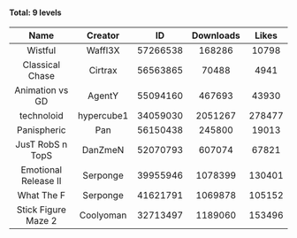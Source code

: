 #### Total: 9 levels

| Name | Creator | ID | Downloads | Likes |
|:---:|:---:|:---:|:---:|:---:|
| Wistful | Waffl3X | 57266538 | 168286 | 10798
| Classical Chase | Cirtrax | 56563865 | 70488 | 4941
| Animation vs GD | AgentY | 55094160 | 467693 | 43930
| technoloid | hypercube1 | 34059030 | 2051267 | 278477
| Panispheric | Pan | 56150438 | 245800 | 19013
| JusT RobS n TopS | DanZmeN | 52070793 | 607074 | 67821
| Emotional Release II | Serponge | 39955946 | 1078399 | 130401
| What The F | Serponge | 41621791 | 1069878 | 105152
| Stick Figure Maze 2 | Coolyoman | 32713497 | 1189060 | 153496
